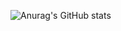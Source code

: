 ![Anurag's GitHub stats](https://github-readme-stats.vercel.app/api?username=moh0009&show_icons=true&theme=merko)

